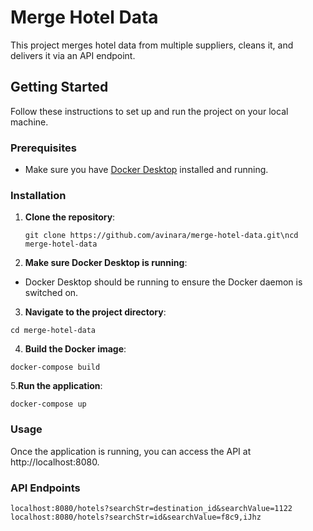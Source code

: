 # Merge Hotel Data 

This project merges hotel data from multiple suppliers, cleans it, and delivers it via an API endpoint.

## Getting Started

Follow these instructions to set up and run the project on your local machine.

### Prerequisites

- Make sure you have [Docker Desktop](https://www.docker.com/products/docker-desktop) installed and running.

### Installation

1. **Clone the repository**:

   ```git clone https://github.com/avinara/merge-hotel-data.git\ncd merge-hotel-data```

2. **Make sure Docker Desktop is running**:

 - Docker Desktop should be running to ensure the Docker daemon is switched on.

3. **Navigate to the project directory**:

```cd merge-hotel-data```

4. **Build the Docker image**:

```docker-compose build```

5.**Run the application**:


```docker-compose up```

### Usage
Once the application is running, you can access the API at http://localhost:8080.

### API Endpoints
```localhost:8080/hotels?searchStr=destination_id&searchValue=1122```
```localhost:8080/hotels?searchStr=id&searchValue=f8c9,iJhz```
